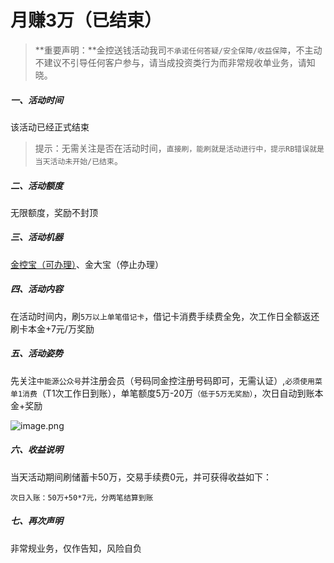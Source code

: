 # 月赚3万（已结束）

> **重要声明：**金控送钱活动我司`不承诺任何答疑/安全保障/收益保障`，不主动不建议不引导任何客户参与，请当成投资类行为而非常规收单业务，请知晓。

##### 一、活动时间

该活动已经正式结束

> 提示：无需关注是否在活动时间，`直接刷，能刷就是活动进行中，提示RB错误就是当天活动未开始/已结束`。

##### 二、活动额度

无限额度，奖励不封顶

##### 三、活动机器

[金控宝（可办理）](tool/jkb.md)、金大宝（停止办理）

##### 四、活动内容

在活动时间内，刷`5万以上单笔借记卡`，借记卡消费手续费全免，次工作日全额返还刷卡本金+7元/万奖励

##### 五、活动姿势

先关注`中能源公众号`并注册会员（号码同金控注册号码即可，无需认证）,`必须使用菜单1消费`（T1次工作日到账），单笔额度5万-20万`（低于5万无奖励）`，次日自动到账本金+奖励

![image.png](https://wiki.zjkmkj.com/media/1564475019951591.png)

##### 六、收益说明

当天活动期间刷储蓄卡50万，交易手续费0元，并可获得收益如下：

`次日入账：50万+50*7元，分两笔结算到账`

##### 七、再次声明

非常规业务，仅作告知，风险自负